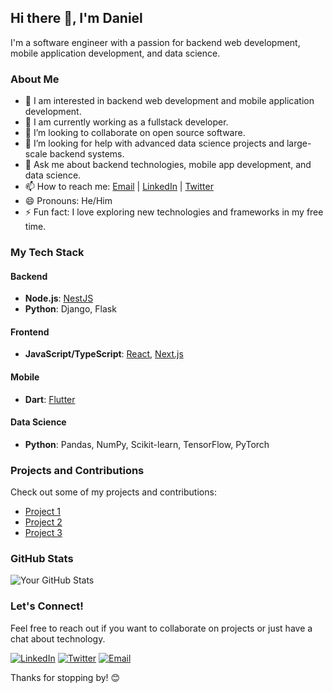 ## Hi there 👋, I'm Daniel

I'm a software engineer with a passion for backend web development, mobile application development, and data science.

### About Me

- 🔭 I am interested in backend web development and mobile application development.
- 🌱 I am currently working as a fullstack developer.
- 👯 I’m looking to collaborate on open source software.
- 🤔 I’m looking for help with advanced data science projects and large-scale backend systems.
- 💬 Ask me about backend technologies, mobile app development, and data science.
- 📫 How to reach me: [Email](mailto:your-email@example.com) | [LinkedIn](https://www.linkedin.com/in/your-linkedin/) | [Twitter](https://twitter.com/your-twitter)
- 😄 Pronouns: He/Him
- ⚡ Fun fact: I love exploring new technologies and frameworks in my free time.

### My Tech Stack

#### Backend
- **Node.js**: [NestJS](https://nestjs.com/)
- **Python**: Django, Flask

#### Frontend
- **JavaScript/TypeScript**: [React](https://reactjs.org/), [Next.js](https://nextjs.org/)

#### Mobile
- **Dart**: [Flutter](https://flutter.dev/)

#### Data Science
- **Python**: Pandas, NumPy, Scikit-learn, TensorFlow, PyTorch

### Projects and Contributions

Check out some of my projects and contributions:

- [Project 1](https://github.com/your-username/project-1)
- [Project 2](https://github.com/your-username/project-2)
- [Project 3](https://github.com/your-username/project-3)

### GitHub Stats

![Your GitHub Stats](https://github-readme-stats.vercel.app/api?username=your-username&show_icons=true&theme=radical)

### Let's Connect!

Feel free to reach out if you want to collaborate on projects or just have a chat about technology.

[![LinkedIn](https://img.shields.io/badge/-LinkedIn-blue?style=flat&logo=Linkedin&logoColor=white)](https://www.linkedin.com/in/your-linkedin/)
[![Twitter](https://img.shields.io/badge/-Twitter-blue?style=flat&logo=Twitter&logoColor=white)](https://twitter.com/your-twitter)
[![Email](https://img.shields.io/badge/-Email-c14438?style=flat&logo=Gmail&logoColor=white)](mailto:your-email@example.com)

Thanks for stopping by! 😊

